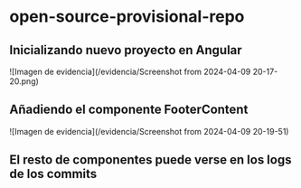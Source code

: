 # open-source-provisional-repo

## Inicializando nuevo proyecto en Angular

![Imagen de evidencia](/evidencia/Screenshot from 2024-04-09 20-17-20.png)

## Añadiendo el componente FooterContent

![Imagen de evidencia](/evidencia/Screenshot from 2024-04-09 20-19-51)

## El resto de componentes puede verse en los logs de los commits 
